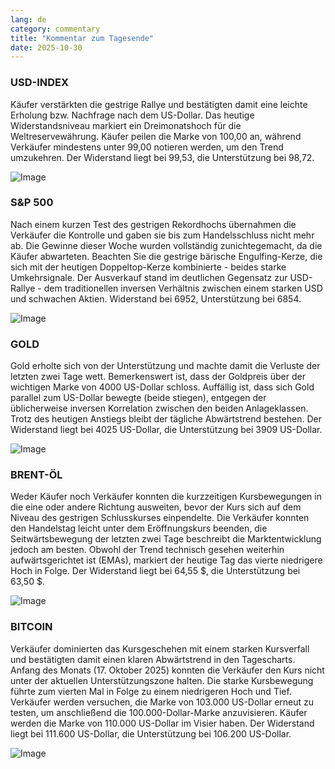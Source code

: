 ```yaml
---
lang: de
category: commentary
title: "Kommentar zum Tagesende"
date: 2025-10-30
---
```


### USD-INDEX

Käufer verstärkten die gestrige Rallye und bestätigten damit eine leichte Erholung bzw. Nachfrage nach dem US-Dollar. Das heutige Widerstandsniveau markiert ein Dreimonatshoch für die Weltreservewährung. Käufer peilen die Marke von 100,00 an, während Verkäufer mindestens unter 99,00 notieren werden, um den Trend umzukehren. Der Widerstand liegt bei 99,53, die Unterstützung bei 98,72.

![Image](https://markleighedu.github.io/img/Oct-2025/30-Oct-2025/usdindex.jpg)

### S&P 500

Nach einem kurzen Test des gestrigen Rekordhochs übernahmen die Verkäufer die Kontrolle und gaben sie bis zum Handelsschluss nicht mehr ab. Die Gewinne dieser Woche wurden vollständig zunichtegemacht, da die Käufer abwarteten. Beachten Sie die gestrige bärische Engulfing-Kerze, die sich mit der heutigen Doppeltop-Kerze kombinierte - beides starke Umkehrsignale. Der Ausverkauf stand im deutlichen Gegensatz zur USD-Rallye - dem traditionellen inversen Verhältnis zwischen einem starken USD und schwachen Aktien. Widerstand bei 6952, Unterstützung bei 6854.

![Image](https://markleighedu.github.io/img/Oct-2025/30-Oct-2025/sp500.jpg)

### GOLD

Gold erholte sich von der Unterstützung und machte damit die Verluste der letzten zwei Tage wett. Bemerkenswert ist, dass der Goldpreis über der wichtigen Marke von 4000 US-Dollar schloss. Auffällig ist, dass sich Gold parallel zum US-Dollar bewegte (beide stiegen), entgegen der üblicherweise inversen Korrelation zwischen den beiden Anlageklassen. Trotz des heutigen Anstiegs bleibt der tägliche Abwärtstrend bestehen. Der Widerstand liegt bei 4025 US-Dollar, die Unterstützung bei 3909 US-Dollar.

![Image](https://markleighedu.github.io/img/Oct-2025/30-Oct-2025/gold.jpg)

### BRENT-ÖL

Weder Käufer noch Verkäufer konnten die kurzzeitigen Kursbewegungen in die eine oder andere Richtung ausweiten, bevor der Kurs sich auf dem Niveau des gestrigen Schlusskurses einpendelte. Die Verkäufer konnten den Handelstag leicht unter dem Eröffnungskurs beenden, die Seitwärtsbewegung der letzten zwei Tage beschreibt die Marktentwicklung jedoch am besten. Obwohl der Trend technisch gesehen weiterhin aufwärtsgerichtet ist (EMAs), markiert der heutige Tag das vierte niedrigere Hoch in Folge. Der Widerstand liegt bei 64,55 $, die Unterstützung bei 63,50 $.

![Image](https://markleighedu.github.io/img/Oct-2025/30-Oct-2025/brentoil.jpg)

### BITCOIN

Verkäufer dominierten das Kursgeschehen mit einem starken Kursverfall und bestätigten damit einen klaren Abwärtstrend in den Tagescharts. Anfang des Monats (17. Oktober 2025) konnten die Verkäufer den Kurs nicht unter der aktuellen Unterstützungszone halten. Die starke Kursbewegung führte zum vierten Mal in Folge zu einem niedrigeren Hoch und Tief. Verkäufer werden versuchen, die Marke von 103.000 US-Dollar erneut zu testen, um anschließend die 100.000-Dollar-Marke anzuvisieren. Käufer werden die Marke von 110.000 US-Dollar im Visier haben. Der Widerstand liegt bei 111.600 US-Dollar, die Unterstützung bei 106.200 US-Dollar.

![Image](https://markleighedu.github.io/img/Oct-2025/30-Oct-2025/bitcoin.jpg)

